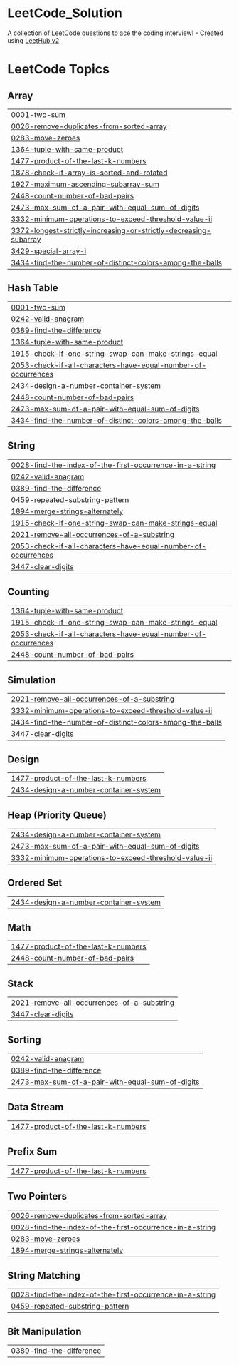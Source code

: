 # LeetCode_Solution
A collection of LeetCode questions to ace the coding interview! - Created using [LeetHub v2](https://github.com/arunbhardwaj/LeetHub-2.0)

<!---LeetCode Topics Start-->
# LeetCode Topics
## Array
|  |
| ------- |
| [0001-two-sum](https://github.com/0YoussefAhmed00/LeetCode_Solution/tree/master/0001-two-sum) |
| [0026-remove-duplicates-from-sorted-array](https://github.com/0YoussefAhmed00/LeetCode_Solution/tree/master/0026-remove-duplicates-from-sorted-array) |
| [0283-move-zeroes](https://github.com/0YoussefAhmed00/LeetCode_Solution/tree/master/0283-move-zeroes) |
| [1364-tuple-with-same-product](https://github.com/0YoussefAhmed00/LeetCode_Solution/tree/master/1364-tuple-with-same-product) |
| [1477-product-of-the-last-k-numbers](https://github.com/0YoussefAhmed00/LeetCode_Solution/tree/master/1477-product-of-the-last-k-numbers) |
| [1878-check-if-array-is-sorted-and-rotated](https://github.com/0YoussefAhmed00/LeetCode_Solution/tree/master/1878-check-if-array-is-sorted-and-rotated) |
| [1927-maximum-ascending-subarray-sum](https://github.com/0YoussefAhmed00/LeetCode_Solution/tree/master/1927-maximum-ascending-subarray-sum) |
| [2448-count-number-of-bad-pairs](https://github.com/0YoussefAhmed00/LeetCode_Solution/tree/master/2448-count-number-of-bad-pairs) |
| [2473-max-sum-of-a-pair-with-equal-sum-of-digits](https://github.com/0YoussefAhmed00/LeetCode_Solution/tree/master/2473-max-sum-of-a-pair-with-equal-sum-of-digits) |
| [3332-minimum-operations-to-exceed-threshold-value-ii](https://github.com/0YoussefAhmed00/LeetCode_Solution/tree/master/3332-minimum-operations-to-exceed-threshold-value-ii) |
| [3372-longest-strictly-increasing-or-strictly-decreasing-subarray](https://github.com/0YoussefAhmed00/LeetCode_Solution/tree/master/3372-longest-strictly-increasing-or-strictly-decreasing-subarray) |
| [3429-special-array-i](https://github.com/0YoussefAhmed00/LeetCode_Solution/tree/master/3429-special-array-i) |
| [3434-find-the-number-of-distinct-colors-among-the-balls](https://github.com/0YoussefAhmed00/LeetCode_Solution/tree/master/3434-find-the-number-of-distinct-colors-among-the-balls) |
## Hash Table
|  |
| ------- |
| [0001-two-sum](https://github.com/0YoussefAhmed00/LeetCode_Solution/tree/master/0001-two-sum) |
| [0242-valid-anagram](https://github.com/0YoussefAhmed00/LeetCode_Solution/tree/master/0242-valid-anagram) |
| [0389-find-the-difference](https://github.com/0YoussefAhmed00/LeetCode_Solution/tree/master/0389-find-the-difference) |
| [1364-tuple-with-same-product](https://github.com/0YoussefAhmed00/LeetCode_Solution/tree/master/1364-tuple-with-same-product) |
| [1915-check-if-one-string-swap-can-make-strings-equal](https://github.com/0YoussefAhmed00/LeetCode_Solution/tree/master/1915-check-if-one-string-swap-can-make-strings-equal) |
| [2053-check-if-all-characters-have-equal-number-of-occurrences](https://github.com/0YoussefAhmed00/LeetCode_Solution/tree/master/2053-check-if-all-characters-have-equal-number-of-occurrences) |
| [2434-design-a-number-container-system](https://github.com/0YoussefAhmed00/LeetCode_Solution/tree/master/2434-design-a-number-container-system) |
| [2448-count-number-of-bad-pairs](https://github.com/0YoussefAhmed00/LeetCode_Solution/tree/master/2448-count-number-of-bad-pairs) |
| [2473-max-sum-of-a-pair-with-equal-sum-of-digits](https://github.com/0YoussefAhmed00/LeetCode_Solution/tree/master/2473-max-sum-of-a-pair-with-equal-sum-of-digits) |
| [3434-find-the-number-of-distinct-colors-among-the-balls](https://github.com/0YoussefAhmed00/LeetCode_Solution/tree/master/3434-find-the-number-of-distinct-colors-among-the-balls) |
## String
|  |
| ------- |
| [0028-find-the-index-of-the-first-occurrence-in-a-string](https://github.com/0YoussefAhmed00/LeetCode_Solution/tree/master/0028-find-the-index-of-the-first-occurrence-in-a-string) |
| [0242-valid-anagram](https://github.com/0YoussefAhmed00/LeetCode_Solution/tree/master/0242-valid-anagram) |
| [0389-find-the-difference](https://github.com/0YoussefAhmed00/LeetCode_Solution/tree/master/0389-find-the-difference) |
| [0459-repeated-substring-pattern](https://github.com/0YoussefAhmed00/LeetCode_Solution/tree/master/0459-repeated-substring-pattern) |
| [1894-merge-strings-alternately](https://github.com/0YoussefAhmed00/LeetCode_Solution/tree/master/1894-merge-strings-alternately) |
| [1915-check-if-one-string-swap-can-make-strings-equal](https://github.com/0YoussefAhmed00/LeetCode_Solution/tree/master/1915-check-if-one-string-swap-can-make-strings-equal) |
| [2021-remove-all-occurrences-of-a-substring](https://github.com/0YoussefAhmed00/LeetCode_Solution/tree/master/2021-remove-all-occurrences-of-a-substring) |
| [2053-check-if-all-characters-have-equal-number-of-occurrences](https://github.com/0YoussefAhmed00/LeetCode_Solution/tree/master/2053-check-if-all-characters-have-equal-number-of-occurrences) |
| [3447-clear-digits](https://github.com/0YoussefAhmed00/LeetCode_Solution/tree/master/3447-clear-digits) |
## Counting
|  |
| ------- |
| [1364-tuple-with-same-product](https://github.com/0YoussefAhmed00/LeetCode_Solution/tree/master/1364-tuple-with-same-product) |
| [1915-check-if-one-string-swap-can-make-strings-equal](https://github.com/0YoussefAhmed00/LeetCode_Solution/tree/master/1915-check-if-one-string-swap-can-make-strings-equal) |
| [2053-check-if-all-characters-have-equal-number-of-occurrences](https://github.com/0YoussefAhmed00/LeetCode_Solution/tree/master/2053-check-if-all-characters-have-equal-number-of-occurrences) |
| [2448-count-number-of-bad-pairs](https://github.com/0YoussefAhmed00/LeetCode_Solution/tree/master/2448-count-number-of-bad-pairs) |
## Simulation
|  |
| ------- |
| [2021-remove-all-occurrences-of-a-substring](https://github.com/0YoussefAhmed00/LeetCode_Solution/tree/master/2021-remove-all-occurrences-of-a-substring) |
| [3332-minimum-operations-to-exceed-threshold-value-ii](https://github.com/0YoussefAhmed00/LeetCode_Solution/tree/master/3332-minimum-operations-to-exceed-threshold-value-ii) |
| [3434-find-the-number-of-distinct-colors-among-the-balls](https://github.com/0YoussefAhmed00/LeetCode_Solution/tree/master/3434-find-the-number-of-distinct-colors-among-the-balls) |
| [3447-clear-digits](https://github.com/0YoussefAhmed00/LeetCode_Solution/tree/master/3447-clear-digits) |
## Design
|  |
| ------- |
| [1477-product-of-the-last-k-numbers](https://github.com/0YoussefAhmed00/LeetCode_Solution/tree/master/1477-product-of-the-last-k-numbers) |
| [2434-design-a-number-container-system](https://github.com/0YoussefAhmed00/LeetCode_Solution/tree/master/2434-design-a-number-container-system) |
## Heap (Priority Queue)
|  |
| ------- |
| [2434-design-a-number-container-system](https://github.com/0YoussefAhmed00/LeetCode_Solution/tree/master/2434-design-a-number-container-system) |
| [2473-max-sum-of-a-pair-with-equal-sum-of-digits](https://github.com/0YoussefAhmed00/LeetCode_Solution/tree/master/2473-max-sum-of-a-pair-with-equal-sum-of-digits) |
| [3332-minimum-operations-to-exceed-threshold-value-ii](https://github.com/0YoussefAhmed00/LeetCode_Solution/tree/master/3332-minimum-operations-to-exceed-threshold-value-ii) |
## Ordered Set
|  |
| ------- |
| [2434-design-a-number-container-system](https://github.com/0YoussefAhmed00/LeetCode_Solution/tree/master/2434-design-a-number-container-system) |
## Math
|  |
| ------- |
| [1477-product-of-the-last-k-numbers](https://github.com/0YoussefAhmed00/LeetCode_Solution/tree/master/1477-product-of-the-last-k-numbers) |
| [2448-count-number-of-bad-pairs](https://github.com/0YoussefAhmed00/LeetCode_Solution/tree/master/2448-count-number-of-bad-pairs) |
## Stack
|  |
| ------- |
| [2021-remove-all-occurrences-of-a-substring](https://github.com/0YoussefAhmed00/LeetCode_Solution/tree/master/2021-remove-all-occurrences-of-a-substring) |
| [3447-clear-digits](https://github.com/0YoussefAhmed00/LeetCode_Solution/tree/master/3447-clear-digits) |
## Sorting
|  |
| ------- |
| [0242-valid-anagram](https://github.com/0YoussefAhmed00/LeetCode_Solution/tree/master/0242-valid-anagram) |
| [0389-find-the-difference](https://github.com/0YoussefAhmed00/LeetCode_Solution/tree/master/0389-find-the-difference) |
| [2473-max-sum-of-a-pair-with-equal-sum-of-digits](https://github.com/0YoussefAhmed00/LeetCode_Solution/tree/master/2473-max-sum-of-a-pair-with-equal-sum-of-digits) |
## Data Stream
|  |
| ------- |
| [1477-product-of-the-last-k-numbers](https://github.com/0YoussefAhmed00/LeetCode_Solution/tree/master/1477-product-of-the-last-k-numbers) |
## Prefix Sum
|  |
| ------- |
| [1477-product-of-the-last-k-numbers](https://github.com/0YoussefAhmed00/LeetCode_Solution/tree/master/1477-product-of-the-last-k-numbers) |
## Two Pointers
|  |
| ------- |
| [0026-remove-duplicates-from-sorted-array](https://github.com/0YoussefAhmed00/LeetCode_Solution/tree/master/0026-remove-duplicates-from-sorted-array) |
| [0028-find-the-index-of-the-first-occurrence-in-a-string](https://github.com/0YoussefAhmed00/LeetCode_Solution/tree/master/0028-find-the-index-of-the-first-occurrence-in-a-string) |
| [0283-move-zeroes](https://github.com/0YoussefAhmed00/LeetCode_Solution/tree/master/0283-move-zeroes) |
| [1894-merge-strings-alternately](https://github.com/0YoussefAhmed00/LeetCode_Solution/tree/master/1894-merge-strings-alternately) |
## String Matching
|  |
| ------- |
| [0028-find-the-index-of-the-first-occurrence-in-a-string](https://github.com/0YoussefAhmed00/LeetCode_Solution/tree/master/0028-find-the-index-of-the-first-occurrence-in-a-string) |
| [0459-repeated-substring-pattern](https://github.com/0YoussefAhmed00/LeetCode_Solution/tree/master/0459-repeated-substring-pattern) |
## Bit Manipulation
|  |
| ------- |
| [0389-find-the-difference](https://github.com/0YoussefAhmed00/LeetCode_Solution/tree/master/0389-find-the-difference) |
<!---LeetCode Topics End-->